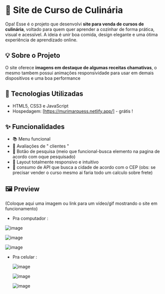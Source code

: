 # 🍳 Site de Curso de Culinária 

Opa! Esse é o projeto que desenvolvi **site para venda de cursos de culinária**, voltado para quem quer aprender a cozinhar de forma prática, visual e acessível. A ideia é unir boa comida, design elegante e uma ótima experiência de aprendizado online.

## 💡 Sobre o Projeto

O site oferece **imagens em destaque de algumas receitas chamativas**, o mesmo tambem possui animações responsividade para usar em demais dispositivos e uma boa performance

## 🔧 Tecnologias Utilizadas

- HTML5, CSS3 e JavaScript
- Hospedagem: [https://murimarquess.netlify.app/] - grátis !

## ✨ Funcionalidades

- 📚 Menu funcional
- 👤 Avaliações de " clientes "
- 🧾 Botão de pesquisa (meio que funcional-busca elemento na pagina de acordo com oque pesquisado)
- 📱 Layout totalmente responsivo e intuitivo
- 🚀 consumo de API que busca a cidade de acordo com o CEP (obs: se precisar vender o curso mesmo ai faria todo um calculo sobre frete)

## 🖼️ Preview

(Coloque aqui uma imagem ou link para um vídeo/gif mostrando o site em funcionamento)

- Pra computador : 

![image](https://github.com/user-attachments/assets/81281340-6278-4134-98a2-b4cb29e0dc06)

![image](https://github.com/user-attachments/assets/638d93b0-da43-4b86-92bd-b3c113a93fe4)

![image](https://github.com/user-attachments/assets/3eddf3c0-749d-4abe-8578-22285158671a)

- Pra celular :

  ![image](https://github.com/user-attachments/assets/571fedc0-caca-427c-945f-f60d8aa55139)

  ![image](https://github.com/user-attachments/assets/9c959b02-1cc0-4dbf-bf79-85ffa72655be)

  ![image](https://github.com/user-attachments/assets/1e917cf7-2f94-452d-afd3-5e5a3168bdbc)






